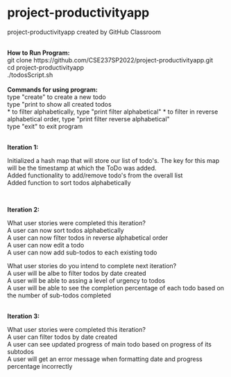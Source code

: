 # project-productivityapp
project-productivityapp created by GitHub Classroom

<br />
<strong>How to Run Program: </strong> <br />
git clone https://github.com/CSE237SP2022/project-productivityapp.git <br />
cd project-productivityapp <br />
./todosScript.sh  <br />
<br />
<strong> Commands for using program: </strong><br />
type "create" to create a new todo <br/>
type "print to show all created todos <br />
* to filter alphabetically, type "print filter alphabetical"
* to filter in reverse alphabetical order, type "print filter reverse alphabetical" <br />
type "exit" to exit program <br />
<br />

<strong>Iteration 1: </strong><br />

Initialized a hash map that will store our list of todo's. The key for this map will be the timestamp at which the ToDo was added. <br />
Added functionality to add/remove todo's from the overall list <br />
Added function to sort todos alphabetically <br />

<br />

<strong>Iteration 2: </strong> <br />

What user stories were completed this iteration?  <br />
A user can now sort todos alphabetically  <br />
A user can now filter todos in reverse alphabetical order  <br />
A user can now edit a todo  <br />
A user can now add sub-todos to each existing todo  <br />

What user stories do you intend to complete next iteration?  <br />
A user will be albe to filter todos by date created  <br />
A user will be able to assing a level of urgency to todos  <br />
A user will be able to see the completion percentage of each todo based on the number of sub-todos completed  <br />

<br />
<strong>Iteration 3: </strong><br />

What user stories were completed this iteration?  <br />
A user can filter todos by date created <br />
A user can see updated progress of main todo based on progress of its subtodos <br />
A user will get an error message when formatting date and progress percentage incorrectly  <br />

